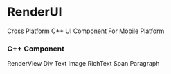 # RenderUI
Cross Platform C++ UI Component For Mobile Platform


### C++ Component

RenderView
Div
Text
Image
RichText
Span
Paragraph 
